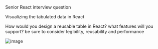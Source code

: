 Senior React interview question

Visualizing the tabulated data in React

How would you design a reusable table in React? what features will you support?
be sure to consider legibility, reusability and performance

![image](https://user-images.githubusercontent.com/36101008/158077487-b5d21a82-ba55-442c-b717-8249c42c9c1e.png)
